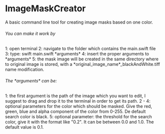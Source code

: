 # ImageMaskCreator

A basic command line tool for creating image masks based on one color.

<h6>You can make it work by</h6>
	1: open terminal
	2: navigate to the folder which contains the main.swift file
	3: type: swift main.swift *arguments*
	4: insert the proper arguments to *arguments*
	5: the mask image will be created in the same directory where to original image is stored,
		with a *original_image_name*_blackAndWhite.tiff name modification.
	
<h6>The *arguments* can be:</h6>
	1: the first argument is the path of the image which you want to edit, I suggest to 
		drag and drop it to the terminal in order to get its path.
	2 - 4: optional parameters for the color which should be masked. Give the red, green, 
		blue and alpha component of the color from 0-255. De default search color is black.
	5: optional parameter: the threshold for the search color, give it with the format 
		like "0.2". It can be between 0.0 and 1.0. The default value is 0.1.
		
